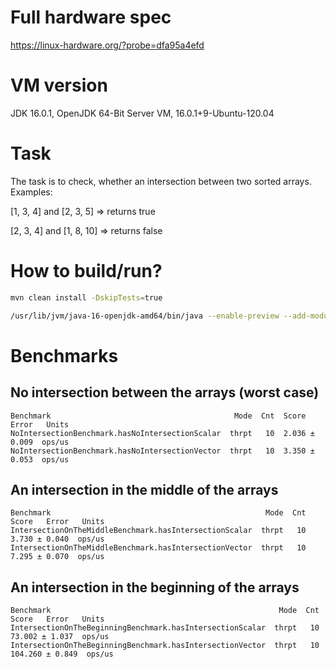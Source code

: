 # Full hardware spec

https://linux-hardware.org/?probe=dfa95a4efd

# VM version

JDK 16.0.1, OpenJDK 64-Bit Server VM, 16.0.1+9-Ubuntu-120.04

# Task

The task is to check, whether an intersection between two sorted arrays.
Examples:

[1, 3, 4] and [2, 3, 5] => returns true

[2, 3, 4] and [1, 8, 10] => returns false

# How to build/run?

```bash
mvn clean install -DskipTests=true
```

```bash
/usr/lib/jvm/java-16-openjdk-amd64/bin/java --enable-preview --add-modules=jdk.incubator.vector -jar target/FunMicro-benchmarks.jar NoIntersectionBenchmark
```

# Benchmarks

## No intersection between the arrays (worst case)

```
Benchmark                                         Mode  Cnt  Score   Error   Units
NoIntersectionBenchmark.hasNoIntersectionScalar  thrpt   10  2.036 ± 0.009  ops/us
NoIntersectionBenchmark.hasNoIntersectionVector  thrpt   10  3.350 ± 0.053  ops/us
```

## An intersection in the middle of the arrays

```
Benchmark                                                Mode  Cnt  Score   Error   Units
IntersectionOnTheMiddleBenchmark.hasIntersectionScalar  thrpt   10  3.730 ± 0.040  ops/us
IntersectionOnTheMiddleBenchmark.hasIntersectionVector  thrpt   10  7.295 ± 0.070  ops/us
```

## An intersection in the beginning of the arrays

```
Benchmark                                                   Mode  Cnt    Score   Error   Units
IntersectionOnTheBeginningBenchmark.hasIntersectionScalar  thrpt   10   73.002 ± 1.037  ops/us
IntersectionOnTheBeginningBenchmark.hasIntersectionVector  thrpt   10  104.260 ± 0.849  ops/us
```

